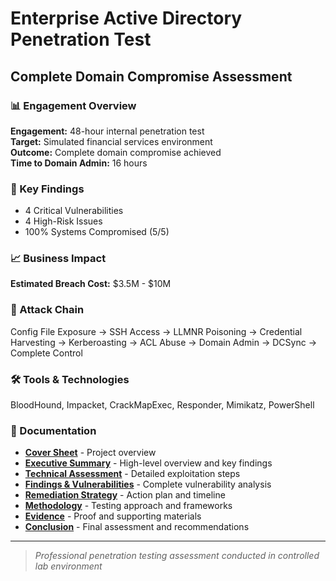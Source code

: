 # Enterprise Active Directory Penetration Test
## Complete Domain Compromise Assessment

### 📊 Engagement Overview
**Engagement:** 48-hour internal penetration test  
**Target:** Simulated financial services environment  
**Outcome:** Complete domain compromise achieved  
**Time to Domain Admin:** 16 hours

### 🎯 Key Findings
- 4 Critical Vulnerabilities
- 4 High-Risk Issues
- 100% Systems Compromised (5/5)

### 📈 Business Impact
**Estimated Breach Cost:** $3.5M - $10M

### 🔗 Attack Chain
Config File Exposure → SSH Access → LLMNR Poisoning → Credential Harvesting → Kerberoasting → ACL Abuse → Domain Admin → DCSync → Complete Control

### 🛠️ Tools & Technologies
BloodHound, Impacket, CrackMapExec, Responder, Mimikatz, PowerShell

### 📁 Documentation
- **[Cover Sheet](cover-sheet.md)** - Project overview
- **[Executive Summary](technical-assessment.md#executive-summary)** - High-level overview and key findings  
- **[Technical Assessment](technical-assessment.md#technical-assessment)** - Detailed exploitation steps
- **[Findings & Vulnerabilities](findings-remediation.md#3-findings--vulnerabilities)** - Complete vulnerability analysis
- **[Remediation Strategy](findings-remediation.md#5-remediation-strategy)** - Action plan and timeline
- **[Methodology](methodology.md)** - Testing approach and frameworks
- **[Evidence](evidence/)** - Proof and supporting materials
- **[Conclusion](findings-remediation.md#8-conclusion)** - Final assessment and recommendations

---

> *Professional penetration testing assessment conducted in controlled lab environment*
